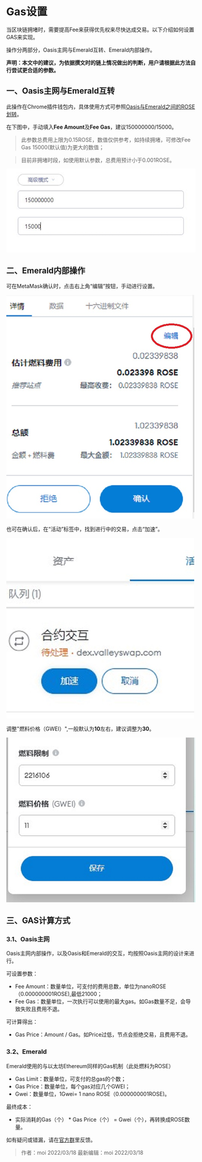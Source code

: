# Gas设置

当区块链拥堵时，需要提高Fee来获得优先权来尽快达成交易。以下介绍如何设置GAS来实现。

操作分两部分，Oasis主网与Emerald互转、Emerald内部操作。

**声明：本文中的建议，为依据撰文时的链上情况做出的判断，用户请根据此方法自行尝试更合适的参数。**

## 一、Oasis主网与Emerald互转

此操作在Chrome插件钱包内，具体使用方式可参照[Oasis与Emerald之间的ROSE划转](dev-oasis-china/dev_support/Oasis与Emerald之间的ROSE划转/Oasis与Emerald之间的ROSE划转.md)。

在下图中，手动填入**Fee Amount**及**Fee Gas**，建议150000000/15000。

> 此参数总费用上限为0.15ROSE，数值仅供参考，如持续拥堵，可修改Fee Gas 15000(默认值)为更大的数值；

> 目前非拥堵时段，如使用默认参数，总费用预计小于0.001ROSE。

![](Gas_1.jpg)

## 二、Emerald内部操作

可在MetaMask确认时，点击右上角“编辑”按钮，手动进行设置。

![](Gas_4.jpg)

也可在确认后，在“活动”标签中，找到进行中的交易，点击“加速”。

![](Gas_3.jpg)

调整"燃料价格（GWEI）",一般默认为**10**左右，建议调整为**30**。

![](Gas_2.jpg)

## 三、GAS计算方式

### 3.1、Oasis主网

Oasis主网内部操作，以及Oasis和Emerald的交互，均按照Oasis主网的设计来进行。

可设置参数：

- Fee Amount：数量单位，可支付的费用总数，单位为nanoROSE（0.000000001ROSE),最低21000；
- Fee Gas：数量单位，一次执行可以使用的最大gas。如Gas数量不足，会导致失败且费用不退。

可计算得出：

- Gas Price：Amount / Gas。如Price过低，节点会拒绝交易，且费用不退。

### 3.2、Emerald

Emerald使用的与以太坊Ethereum同样的Gas机制（此处燃料为ROSE）

- Gas Limit：数量单位，可支付的总gas的个数；
- Gas Price：数量单位，每个gas对应几个GWEI；
- Gwei：数量单位，1Gwei= 1 nano ROSE（0.000000001ROSE)。

最终成本：

- 实际消耗的Gas（个） * Gas Price（个） = Gwei（个），再转换成ROSE数量。

如有疑问或错漏，请在[官方群](https://t.me/oasisnetworkchina)里反馈。

  > 作者：moi 2022/03/18 最新编辑：moi 2022/03/18